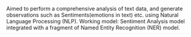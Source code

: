 Aimed to perform a comprehensive analysis of text data, and generate observations such as Sentiments(emotions in text) etc. using Natural Language Processing (NLP). 
Working model: Sentiment Analysis model integrated with a fragment of Named Entity Recognition (NER) model.
